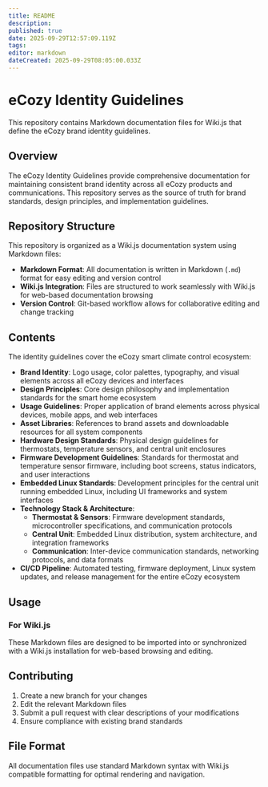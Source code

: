 ```yaml
---
title: README
description: 
published: true
date: 2025-09-29T12:57:09.119Z
tags: 
editor: markdown
dateCreated: 2025-09-29T08:05:00.033Z
---
```


# eCozy Identity Guidelines

This repository contains Markdown documentation files for Wiki.js that define the eCozy brand identity guidelines.

## Overview

The eCozy Identity Guidelines provide comprehensive documentation for maintaining consistent brand identity across all eCozy products and communications. This repository serves as the source of truth for brand standards, design principles, and implementation guidelines.

## Repository Structure

This repository is organized as a Wiki.js documentation system using Markdown files:

- **Markdown Format**: All documentation is written in Markdown (`.md`) format for easy editing and version control
- **Wiki.js Integration**: Files are structured to work seamlessly with Wiki.js for web-based documentation browsing
- **Version Control**: Git-based workflow allows for collaborative editing and change tracking

## Contents

The identity guidelines cover the eCozy smart climate control ecosystem:

- **Brand Identity**: Logo usage, color palettes, typography, and visual elements across all eCozy devices and interfaces
- **Design Principles**: Core design philosophy and implementation standards for the smart home ecosystem
- **Usage Guidelines**: Proper application of brand elements across physical devices, mobile apps, and web interfaces
- **Asset Libraries**: References to brand assets and downloadable resources for all system components
- **Hardware Design Standards**: Physical design guidelines for thermostats, temperature sensors, and central unit enclosures
- **Firmware Development Guidelines**: Standards for thermostat and temperature sensor firmware, including boot screens, status indicators, and user interactions
- **Embedded Linux Standards**: Development principles for the central unit running embedded Linux, including UI frameworks and system interfaces
- **Technology Stack & Architecture**: 
  - **Thermostat & Sensors**: Firmware development standards, microcontroller specifications, and communication protocols
  - **Central Unit**: Embedded Linux distribution, system architecture, and integration frameworks
  - **Communication**: Inter-device communication standards, networking protocols, and data formats
- **CI/CD Pipeline**: Automated testing, firmware deployment, Linux system updates, and release management for the entire eCozy ecosystem

## Usage

### For Wiki.js
These Markdown files are designed to be imported into or synchronized with a Wiki.js installation for web-based browsing and editing.

## Contributing

1. Create a new branch for your changes
2. Edit the relevant Markdown files
3. Submit a pull request with clear descriptions of your modifications
4. Ensure compliance with existing brand standards

## File Format

All documentation files use standard Markdown syntax with Wiki.js compatible formatting for optimal rendering and navigation.
